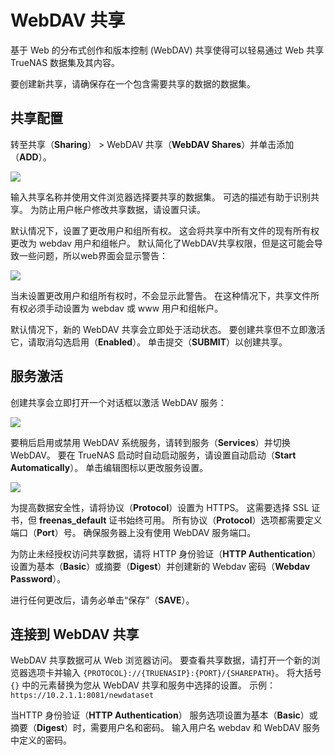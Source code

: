 # WebDAV 共享

基于 Web 的分布式创作和版本控制 (WebDAV) 共享使得可以轻易通过 Web 共享 TrueNAS 数据集及其内容。

要创建新共享，请确保存在一个包含需要共享的数据的数据集。

## 共享配置

转至共享（**Sharing**） > WebDAV 共享（**WebDAV Shares**）并单击添加（**ADD**）。

![](https://www.truenas.com/docs/images/CORE/12.0/SharingWebdavAdd.png)

输入共享名称并使用文件浏览器选择要共享的数据集。 可选的描述有助于识别共享。 为防止用户帐户修改共享数据，请设置只读。

默认情况下，设置了更改用户和组所有权。 这会将共享中所有文件的现有所有权更改为 webdav 用户和组帐户。 默认简化了WebDAV共享权限，但是这可能会导致一些问题，所以web界面会显示警告：

![](https://www.truenas.com/docs/images/CORE/12.0/SharingWebdavAddWarning.png)

当未设置更改用户和组所有权时，不会显示此警告。 在这种情况下，共享文件所有权必须手动设置为 webdav 或 www 用户和组帐户。

默认情况下，新的 WebDAV 共享会立即处于活动状态。 要创建共享但不立即激活它，请取消勾选启用（**Enabled**）。 单击提交（**SUBMIT**）以创建共享。

## 服务激活

创建共享会立即打开一个对话框以激活 WebDAV 服务：

![](https://www.truenas.com/docs/images/CORE/12.0/SharingCreateServiceEnable.png)

要稍后启用或禁用 WebDAV 系统服务，请转到服务（**Services**）并切换 WebDAV。 要在 TrueNAS 启动时自动启动服务，请设置自动启动（**Start Automatically**）。 单击编辑图标以更改服务设置。

![](https://www.truenas.com/docs/images/CORE/12.0/ServicesWebdavOptions.png)

为提高数据安全性，请将协议（**Protocol**）设置为 HTTPS。 这需要选择 SSL 证书，但 **freenas_default** 证书始终可用。 所有协议（**Protocol**）选项都需要定义端口（**Port**）号。 确保服务器上没有使用 WebDAV 服务端口。

为防止未经授权访问共享数据，请将 HTTP 身份验证（**HTTP Authentication**）设置为基本（**Basic**）或摘要（**Digest**）并创建新的 Webdav 密码（**Webdav Password**）。

进行任何更改后，请务必单击“保存”（**SAVE**）。

## 连接到 WebDAV 共享

WebDAV 共享数据可从 Web 浏览器访问。 要查看共享数据，请打开一个新的浏览器选项卡并输入 `{PROTOCOL}://{TRUENASIP}:{PORT}/{SHAREPATH}`。 将大括号 `{}` 中的元素替换为您从 WebDAV 共享和服务中选择的设置。 示例：`https://10.2.1.1:8081/newdataset`

当HTTP 身份验证（**HTTP Authentication**） 服务选项设置为基本（**Basic**）或摘要（**Digest**）时，需要用户名和密码。 输入用户名 webdav 和 WebDAV 服务中定义的密码。

